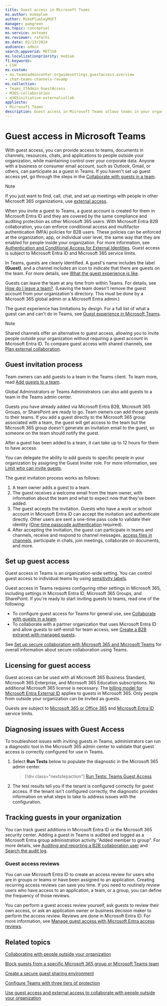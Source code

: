 ```yaml
---
title: Guest access in Microsoft Teams
ms.author: mikeplum
author: MikePlumleyMSFT
manager: pamgreen
ms.topic: conceptual
ms.service: msteams
ms.reviewer: rafarhi
ms.date: 02/13/2024
audience: admin
search.appverid: MET150
ms.localizationpriority: medium
f1.keywords:
- CSH
ms.custom: 
- ms.teamsadmincenter.orgwidesettings.guestaccess.overview
- chat-teams-channels-revamp
ms.collection: 
- Teams_ITAdmin_GuestAccess
- M365-collaboration
- m365initiative-externalcollab
appliesto: 
- Microsoft Teams
description: Guest access in Microsoft Teams allows teams in your organization to collaborate with people outside your organization by granting them access to teams and channels.
---
```


# Guest access in Microsoft Teams

With guest access, you can provide access to teams, documents in channels, resources, chats, and applications to people outside your organization, while maintaining control over your corporate data. Anyone with a business or consumer email account, such as Outlook, Gmail, or others, can participate as a guest in Teams. If you haven't set up guest access yet, go through the steps in the [Collaborate with guests in a team](/microsoft-365/solutions/collaborate-as-team).

> [!NOTE]
> If you just want to find, call, chat, and set up meetings with people in other Microsoft 365 organizations, use [external access](trusted-organizations-external-meetings-chat.md).

When you invite a guest to Teams, a guest account is created for them in Microsoft Entra ID and they are covered by the same compliance and auditing protection as other Microsoft 365 users. With Microsoft Entra B2B collaboration, you can enforce conditional access and multifactor authentication (MFA) policies for B2B users. These policies can be enforced at the organization, app, or individual user level, the same way that they are enabled for people inside your organization. For more information, see  [Authentication and Conditional Access for External Identities](/azure/active-directory/external-identities/authentication-conditional-access). Guest access is subject to Microsoft Entra ID and Microsoft 365 service limits.

In Teams, guests are clearly identified. A guest's name includes the label **(Guest)**, and a channel includes an icon to indicate that there are guests on the team. For more details, see [What the guest experience is like](guest-experience.md).
  
Guests can leave the team at any time from within Teams. For details, see  [How do I leave a team?](https://support.office.com/article/leave-a-team-e481005d-3ec6-4694-b300-375472ba4076). (Leaving the team doesn't remove the guest account from your organization's directory. This must be done by a Microsoft 365 global admin or a Microsoft Entra admin.)

The guest experience has limitations by design. For a full list of what a guest can and can't do in Teams, see [Guest experience in Microsoft Teams](guest-experience.md).

> [!NOTE]
> Shared channels offer an alternative to guest access, allowing you to invite people outside your organization without requiring a guest account in Microsoft Entra ID. To compare guest access with shared channels, see [Plan external collaboration](/microsoft-365/solutions/plan-external-collaboration).

## Guest invitation process

Team owners can add guests to a team in the Teams client. To learn more, read [Add guests to a team](https://support.office.com/article/fccb4fa6-f864-4508-bdde-256e7384a14f).

Global Administrators or Teams Administrators can also add guests to a team in the Teams admin center.

Guests you have already added via Microsoft Entra B2B, Microsoft 365 Groups, or SharePoint are ready to go. Team owners can add those guests to their teams. If you add a guest directly to the Microsoft 365 group associated with a team, the guest will get access to the team but the Microsoft 365 group doesn't generate an invitation email to the guest, so someone on the team should notify the guest.

After a guest has been added to a team, it can take up to 12 hours for them to have access.

You can delegate the ability to add guests to specific people in your organization by assigning the Guest Inviter role. For more information, see [Limit who can invite guests](/microsoft-365/solutions/limit-who-can-invite-guests).

The guest invitation process works as follows:

1. A team owner adds a guest to a team.
1. The guest receives a welcome email from the team owner, with information about the team and what to expect now that they've been added.
1. The guest accepts the invitation.
  Guests who have a work or school account in Microsoft Entra ID can accept the invitation and authenticate directly. Other users are sent a one-time pass code to validate their identity ([One-time passcode authentication](/azure/active-directory/external-identities/one-time-passcode) required).
1. After accepting the invitation, the guest can participate in teams and channels, receive and respond to channel messages, [access files in channels](https://support.office.com/article/c593c78a-27c4-4661-a598-682baa30ca7e), participate in chats, join meetings, collaborate on documents, and more.

## Set up guest access

Guest access in Teams is an organization-wide setting. You can control guest access to individual teams by using [sensitivity labels](/microsoft-365/compliance/sensitivity-labels-teams-groups-sites).

Guest access in Teams requires configuring other settings in Microsoft 365, including settings in Microsoft Entra ID, Microsoft 365 Groups, and SharePoint. If you're ready to start inviting guests to teams, read one of the following:

- To configure guest access for Teams for general use, see [Collaborate with guests in a team](/microsoft-365/solutions/collaborate-as-team).
- To collaborate with a partner organization that uses Microsoft Entra ID and allow guests to self-enroll for team access, see [Create a B2B extranet with managed guests](/microsoft-365/solutions/b2b-extranet).

See [Set up secure collaboration with Microsoft 365 and Microsoft Teams](/microsoft-365/solutions/setup-secure-collaboration-with-teams) for overall information about secure collaboration using Teams.

## Licensing for guest access

Guest access can be used with all Microsoft 365 Business Standard, Microsoft 365 Enterprise, and Microsoft 365 Education subscriptions. No additional Microsoft 365 license is necessary. The [billing model for Microsoft Entra External ID](/azure/active-directory/b2b/licensing-guidance) applies to guests in Microsoft 365. Only people from outside your organization can be invited as guests.

Guests are subject to  [Microsoft 365 or Office 365](/office365/servicedescriptions/office-365-service-descriptions-technet-library) and [Microsoft Entra ID](/office365/servicedescriptions/azure-active-directory) service limits.

## Diagnosing issues with Guest Access

To troubleshoot issues with inviting guests in Teams, administrators can run a diagnostic tool in the Microsoft 365 admin center to validate that guest access is correctly configured for use in Teams. 

1. Select **Run Tests** below to populate the diagnostic in the Microsoft 365 admin center.

   > [!div class="nextstepaction"]
   > [Run Tests: Teams Guest Access](https://aka.ms/TeamsGuestAccessDiag)

2. The test results tell you if the tenant is configured correctly for guest access. If the tenant isn't configured correctly, the diagnostic provides information on what steps to take to address issues with the configuration.

## Tracking guests in your organization

You can track guest additions in Microsoft Entra ID or the Microsoft 365 security center. Adding a guest in Teams is audited and logged as a Microsoft Entra group administration activity "Added member to group". For more details, see [Auditing and reporting a B2B collaboration user](/azure/active-directory/external-identities/auditing-and-reporting) and [Search the audit log](/purview/audit-new-search).

### Guest access reviews

You can use Microsoft Entra ID to create an access review for users who are in groups or teams or have been assigned to an application. Creating recurring access reviews can save you time. If you need to routinely review users who have access to an application, a team, or a group, you can define the frequency of those reviews.

You can perform a guest access review yourself, ask guests to review their own access, or ask an application owner or business decision maker to perform the access review. Reviews are done in Microsoft Entra ID. For more information, see [Manage guest access with Microsoft Entra access reviews](/azure/active-directory/governance/manage-guest-access-with-access-reviews).

## Related topics

[Collaborating with people outside your organization](/microsoft-365/solutions/collaborate-with-people-outside-your-organization)

[Block guests from a specific Microsoft 365 group or Microsoft Teams team](/microsoft-365/solutions/per-group-guest-access)

[Create a secure guest sharing environment](/microsoft-365/solutions/create-secure-guest-sharing-environment)

[Configure Teams with three tiers of protection](/microsoft-365/solutions/configure-teams-three-tiers-protection)

[Use guest access and external access to collaborate with people outside your organization](communicate-with-users-from-other-organizations.md)

